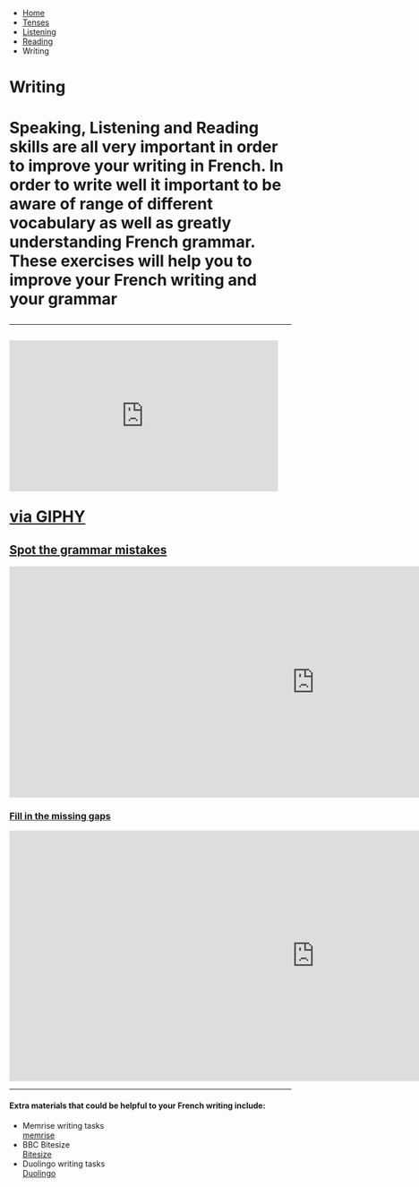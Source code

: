 <ul class="breadcrumb">
  <li><a href="index.html">Home</a></li>
  <li><a href="page2.html">Tenses</a></li>
   <li><a href="page3.html">Listening</a></li>
   <li><a href="page4.html">Reading</a></li>
  <li>Writing</li> 
  </ul>

<h1>Writing<h1>
<p> Speaking, Listening and Reading skills are all very important in order to improve your writing in French. In order to write well it important to be aware of  range of different vocabulary as well as greatly understanding French grammar. These exercises will help you to improve your French writing and your grammar </p>
 
 <hr>
 
<iframe src="https://giphy.com/embed/3oFzmfI86wJx2QfL44" width="480" height="270" frameBorder="0" class="giphy-embed" allowFullScreen></iframe><p><a href="https://giphy.com/gifs/3oFzmfI86wJx2QfL44">via GIPHY</a></p>

<h2> <u>Spot the grammar mistakes</u> </h2>
<iframe src="https://h5p.org/h5p/embed/169290" width="1090" height="413" frameborder="0" allowfullscreen="allowfullscreen"></iframe><script src="https://h5p.org/sites/all/modules/h5p/library/js/h5p-resizer.js" charset="UTF-8"></script>

<h3><u> Fill in the missing gaps</u> </h3>
<iframe src="https://h5p.org/h5p/embed/169294" width="1090" height="448" frameborder="0" allowfullscreen="allowfullscreen"></iframe><script src="https://h5p.org/sites/all/modules/h5p/library/js/h5p-resizer.js" charset="UTF-8"></script>

<hr>
<h4> Extra materials that could be helpful to your French writing include: </h4>
<ul>
  <li> Memrise writing tasks </li>
  <a href="https://www.memrise.com/"> memrise </a>
  <li> BBC Bitesize </li>
  <a href="https://www.bbc.co.uk/education/subjects/z9dqxnb"> Bitesize </a>
  <li> Duolingo writing tasks </li>
  <a href="https://www.duolingo.com/"> Duolingo </a>
  </ul>
